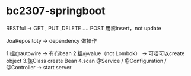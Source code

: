 # bc2307-springboot

RESTful -> GET , PUT ,DELETE ....
POST 用黎insert，not update



JoaRepositoty -> dependency 做操作


1.搵@autowire -> 有冇bean
2.搵@value（not Lombok） -> 可唔可以create object
3.該Class create Bean 
4.scan @Service / @Configuration / @Controller -> start server